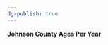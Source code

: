 ```yaml
---
dg-publish: true
---
```


<span><span><p dir="auto"><strong>Johnson County Ages Per Year</strong></p></span></span><canvas height="0" width="0" style="display: block; box-sizing: border-box; height: 0px; width: 0px;"></canvas>
